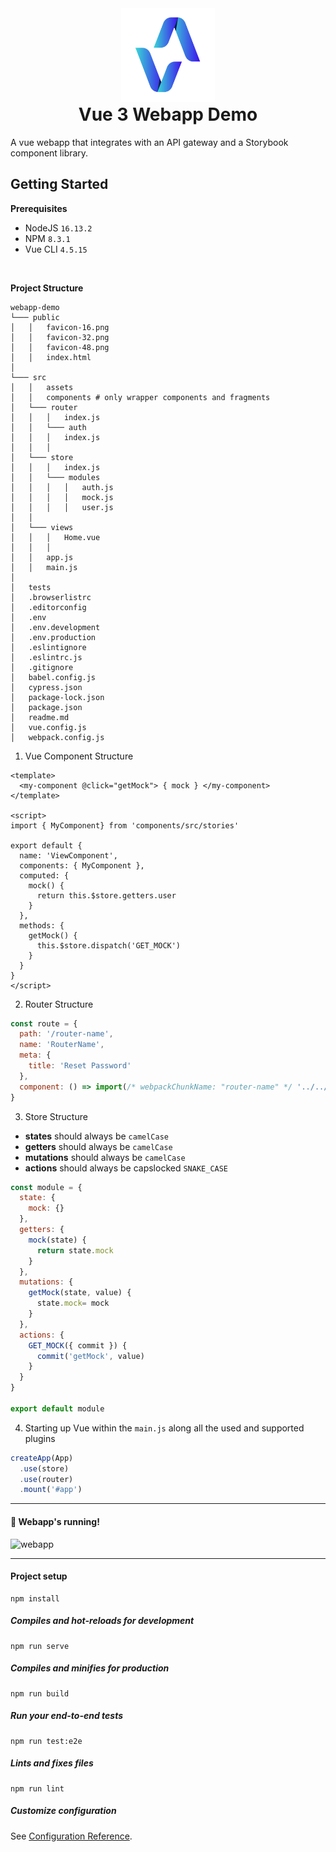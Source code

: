 <div align="center">
  <img width=150 height=150 src="./public/logo.png" title="Demo" />
  <h1 style="margin-top: 0px">Vue 3 Webapp Demo    </h1>
</div>

A vue webapp that integrates with an API gateway and a Storybook component library.
<br>

## Getting Started

**Prerequisites**
* NodeJS `16.13.2`
* NPM `8.3.1`
* Vue CLI `4.5.15`
<br>

**Project Structure**
```
webapp-demo
└─── public
│   │   favicon-16.png
│   │   favicon-32.png
│   │   favicon-48.png
│   │   index.html
│
└─── src
│   │   assets
│   │   components # only wrapper components and fragments
│   └─── router
│   │   │   index.js
│   │   └─── auth
│   │   │   index.js
│   │   │   
│   └─── store
│   │   │   index.js
│   │   └─── modules
│   │   │   │   auth.js
│   │   │   │   mock.js
│   │   │   │   user.js   
│   │   
│   └─── views
│   │   │   Home.vue
│   │   │
│   │   app.js
│   │   main.js
│ 
│   tests
│   .browserlistrc
│   .editorconfig
│   .env
│   .env.development
│   .env.production
│   .eslintignore
│   .eslintrc.js
│   .gitignore
│   babel.config.js
│   cypress.json
│   package-lock.json
│   package.json
│   readme.md
│   vue.config.js
│   webpack.config.js
```


1. Vue Component Structure

```vue
<template>
  <my-component @click="getMock"> { mock } </my-component>
</template>

<script>
import { MyComponent} from 'components/src/stories'

export default {
  name: 'ViewComponent',
  components: { MyComponent },
  computed: {
    mock() {
      return this.$store.getters.user
    }
  },
  methods: {
    getMock() {
      this.$store.dispatch('GET_MOCK')
    }
  }
}
</script>
```

2. Router Structure
```js
const route = {
  path: '/router-name',
  name: 'RouterName',
  meta: {
    title: 'Reset Password'
  },
  component: () => import(/* webpackChunkName: "router-name" */ '../../views/ComponentName.vue')
}
```

3. Store Structure
* **states** should always be `camelCase`
* **getters** should always be `camelCase`
* **mutations** should always be `camelCase`
* **actions** should always be capslocked `SNAKE_CASE`

```js
const module = {
  state: {
    mock: {}
  },
  getters: {
    mock(state) {
      return state.mock
    }
  },
  mutations: {
    getMock(state, value) {
      state.mock= mock
    }
  },
  actions: {
    GET_MOCK({ commit }) {
      commit('getMock', value)
    }
  }
}

export default module 
```

4. Starting up Vue within the `main.js` along all the used and supported plugins

```js
createApp(App)
  .use(store)
  .use(router)
  .mount('#app')
```

---

#### :tada: Webapp's running!

![webapp]('./public/webapp.gif)

----

#### Project setup
```
npm install
```

##### Compiles and hot-reloads for development
```
npm run serve
```

##### Compiles and minifies for production
```
npm run build
```

##### Run your end-to-end tests
```
npm run test:e2e
```

##### Lints and fixes files
```
npm run lint
```

##### Customize configuration
See [Configuration Reference](https://cli.vuejs.org/config/).
